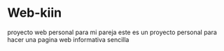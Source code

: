 # Web-kiin
proyecto web personal para mi pareja
este es un proyecto personal para hacer una pagina web informativa sencilla
